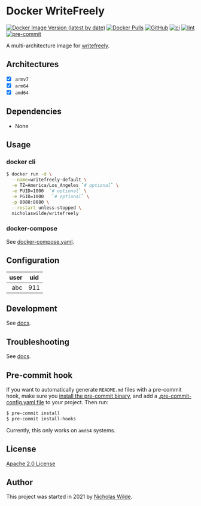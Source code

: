 # Docker WriteFreely
[![Docker Image Version (latest by date)](https://img.shields.io/docker/v/nicholaswilde/writefreely)](https://hub.docker.com/r/nicholaswilde/writefreely)
[![Docker Pulls](https://img.shields.io/docker/pulls/nicholaswilde/writefreely)](https://hub.docker.com/r/nicholaswilde/writefreely)
[![GitHub](https://img.shields.io/github/license/nicholaswilde/docker-writefreely)](./LICENSE)
[![ci](https://github.com/nicholaswilde/docker-writefreely/workflows/ci/badge.svg)](https://github.com/nicholaswilde/docker-writefreely/actions?query=workflow%3Aci)
[![lint](https://github.com/nicholaswilde/docker-writefreely/workflows/lint/badge.svg?branch=main)](https://github.com/nicholaswilde/docker-writefreely/actions?query=workflow%3Alint)
[![pre-commit](https://img.shields.io/badge/pre--commit-enabled-brightgreen?logo=pre-commit&logoColor=white)](https://github.com/pre-commit/pre-commit)

A multi-architecture image for [writefreely](https://github.com/writefreely/writefreely).

## Architectures

* [x] `armv7`
* [x] `arm64`
* [x] `amd64`

## Dependencies

* None

## Usage
### docker cli

```bash
$ docker run -d \
  --name=writefreely-default \
  -e TZ=America/Los_Angeles `# optional` \
  -e PUID=1000  `# optional` \
  -e PGID=1000   `# optional` \
  -p 8080:8080 \
  --restart unless-stopped \
  nicholaswilde/writefreely
```

### docker-compose

See [docker-compose.yaml](./docker-compose.yaml).

## Configuration

|user | uid |
|----:|:---:|
| abc | 911 |

## Development

See [docs](https://nicholaswilde.io/docker-docs/development/).

## Troubleshooting

See [docs](https://nicholaswilde.io/docker-docs/troubleshooting/).

## Pre-commit hook

If you want to automatically generate `README.md` files with a pre-commit hook, make sure you
[install the pre-commit binary](https://pre-commit.com/#install), and add a [.pre-commit-config.yaml file](./.pre-commit-config.yaml)
to your project. Then run:

```bash
$ pre-commit install
$ pre-commit install-hooks
```
Currently, this only works on `amd64` systems.

## License

[Apache 2.0 License](./LICENSE)

## Author
This project was started in 2021 by [Nicholas Wilde](https://github.com/nicholaswilde/).
